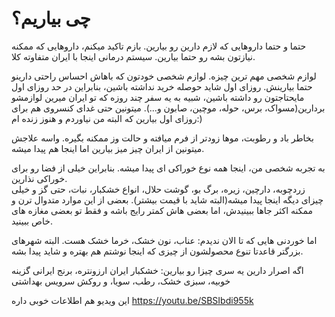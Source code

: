 # چی بیاریم؟
حتما و حتما داروهایی که لازم دارین رو بیارین. بازم تاکید میکنم، داروهایی که ممکنه نیازتون بشه رو حتما بیارین. سیستم درمانی اینجا با ایران متفاوته کلا.

لوازم شخصی مهم ترین چیزه. لوازم شخصی خودتون که باهاش احساس راحتی دارینو حتما بیارینش. روزای اول شاید حوصله خرید نداشته باشین،
بنابراین در حد روزای اول مایحتاجتون رو داشته باشین، شبیه به یه سفر چند روزه که تو ایران میرین لوازمشو بردارین(مسواک، برس، حوله، موچین، صابون و...).
میتونین حتی غدای کنسروی هم برای روزای اول بیارین که البته من نیاوردم و هنوز زنده ام:)


بخاطر باد و رطوبت، موها زودتر از فرم میافته و حالت وز ممکنه بگیره. واسه علاجش میتونین از ایران چیز میز بیارین اما اینجا هم پیدا میشه.


به تجربه شخصی من، اینجا همه نوع خوراکی ای پیدا میشه. بنابراین خیلی از فضا رو برای خوراکی نذارین.  
زردچوبه، دارچین، زیره، برگ بو، گوشت حلال، انواع خشکبار، نبات، حتی گز و خیلی چیزای دیگه اینجا پیدا میشه(البته شاید با قیمت بیشتر).
بعضی از این موارد متدوال ترن و ممکنه اکثر جاها ببینیدش، اما بعضی هاش کمتر رایج باشه و فقط تو بعضی مغازه های خاص ببینید.



اما خوردنی هایی که تا الان ندیدم: عناب، نون خشک، خرما خشک هست. البته شهرهای بزرگتر قاعدتا تنوع محصولشون از چیزی که اینجا نوشتم هم بهتره و شاید پیدا بشه.

 اگه اصرار دارین یه سری چیزا رو بیارین:
خشکبار ایران ارزونتره، برنج ایرانی گزینه خوبیه، سبزی خشک، رطب، سویا، و روکش سرویس بهداشتی


این ویدیو هم اطلاعات خوبی داره https://youtu.be/SBSIbdi955k
